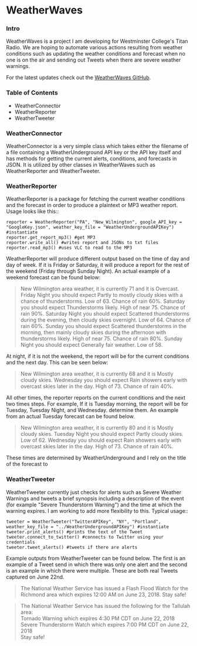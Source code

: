# WeatherWaves

### Intro

WeatherWaves is a project I am developing for Westminster College's Titan Radio. We are hoping to automate various actions resulting from weather conditions such as updating the weather conditions and forecast when no one is on the air and sending out Tweets when there are severe weather warnings.

For the latest updates check out the [WeatherWaves GitHub](https://github.com/alexandermichels/WeatherWaves).


### Table of Contents
* WeatherConnector
* WeatherReporter
* WeatherTweeter

### WeatherConnector

WeatherConnector is a very simple class which takes either the filename of a file containing a WeatherUnderground API key or the API key itself and has methods for getting the current alerts, conditions, and forecasts in JSON. It is utilized by other classes in WeatherWaves such as WeatherReporter and WeatherTweeter.

### WeatherReporter

WeatherReporter is a package for fetching the current weather conditions and the forecast in order to produce a plaintext or MP3 weather report. Usage looks like this::

    reporter = WeatherReporter("PA", "New_Wilmington", google_API_key = "GoogleKey.json", weather_key_file = "WeatherUndergroundAPIKey") #instantiate
    reporter.get_report_mp3() #get MP3
    reporter.write_all() #writes report and JSONs to txt files
    reporter.read_mp3() #uses VLC to read to the MP3

WeatherReporter will produce different output based on the time of day and day of week. If it is Friday or Saturday, it will produce a report for the rest of the weekend (Friday through Sunday Night). An actual example of a weekend forecast can be found below:

> New Wilmington area weather, it is currently 71 and it is Overcast. Friday Night you should expect Partly to mostly cloudy skies with a chance of thunderstorms. Low of 63. Chance of rain 60%. Saturday you should expect Thunderstorms likely. High of near 75. Chance of rain 90%. Saturday Night you should expect Scattered thunderstorms during the evening, then cloudy skies overnight. Low of 64. Chance of rain 60%. Sunday you should expect Scattered thunderstorms in the morning, then mainly cloudy skies during the afternoon with thunderstorms likely. High of near 75. Chance of rain 80%. Sunday Night you should expect Generally fair weather. Low of 58.

At night, if it is not the weekend, the report will be for the current conditions and the next day. This can be seen below:

> New Wilmington area weather, it is currently 68 and it is Mostly cloudy skies. Wednesday you should expect Rain showers early with overcast skies later in the day. High of 73. Chance of rain 40%.

All other times, the reporter reports on the current conditions and the next two times steps. For example, If it is Tuesday morning, the report will be for Tuesday, Tuesday Night, and Wednesday. determine them. An example from an actual Tuesday forecast can be found below.

> New Wilmington area weather, it is currently 80 and it is Mostly cloudy skies. Tuesday Night you should expect Partly cloudy skies. Low of 62. Wednesday you should expect Rain showers early with overcast skies later in the day. High of 73. Chance of rain 40%.

These times are determined by WeatherUnderground and I rely on the title of the forecast to


### WeatherTweeter

WeatherTweeter currently just checks for alerts such as Severe Weather Warnings and tweets a brief synopsis including a description of the event (for example "Severe Thunderstorm Warning") and the time at which the warning expires. I am working to add more flexibility to this. Typical usage::

    tweeter = WeatherTweeter("TwitterAPIKey", "NY", "Portland", weather_key_file = "../WeatherUndergroundAPIKey") #instantiate
    tweeter.print_alerts() #prints the text of the Tweet
    tweeter.connect_to_twitter() #connects to Twitter using your credentials
    tweeter.tweet_alerts() #tweets if there are alerts

Example outputs from WeatherTweeter can be found below. The first is an example of a Tweet send in which there was only one alert and the second is an example in which there were multiple. These are both real Tweets captured on June 22nd.

> The National Weather Service has issued a Flash Flood Watch for the Richmond area which expires 12:00 AM on June 23, 2018. Stay safe!

>The National Weather Service has issued the following for the Tallulah area:\
Tornado Warning which expires 4:30 PM CDT on June 22, 2018\
Severe Thunderstorm Watch which expires 7:00 PM CDT on June 22, 2018\
Stay safe!

